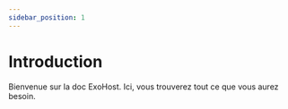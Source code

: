 ```yaml
---
sidebar_position: 1
---
```

# Introduction

Bienvenue sur la doc ExoHost. Ici, vous trouverez tout ce que vous aurez besoin.

